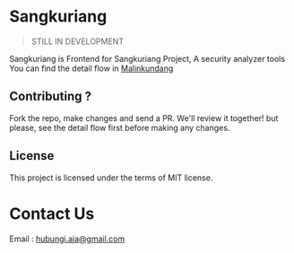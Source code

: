 # Sangkuriang

> STILL IN DEVELOPMENT

Sangkuriang is Frontend for Sangkuriang Project, A security analyzer tools
You can find the detail flow in [Malinkundang](https://github.com/Proyek-Sangkuriang/malinkundang)

## Contributing ?

Fork the repo, make changes and send a PR. We'll review it together! but please, see the detail flow first before making any changes.

## License

This project is licensed under the terms of MIT license.

# Contact Us

Email : hubungi.aja@gmail.com
